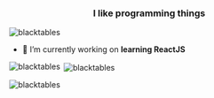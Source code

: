 <h3 align="center">I like programming things</h3>

<p align="left"> <img src="https://komarev.com/ghpvc/?username=blacktables&label=Profile%20views&color=0e75b6&style=flat" alt="blacktables" /> </p>


- 🎩 I’m currently working on **learning ReactJS**


<p><img align="left" src="https://github-readme-stats.vercel.app/api/top-langs?username=blacktables&show_icons=true&locale=en&layout=compact" alt="blacktables" /></p>

<p>&nbsp;<img align="center" src="https://github-readme-stats.vercel.app/api?username=blacktables&show_icons=true&locale=en" alt="blacktables" /></p>

<p><img align="center" src="https://github-readme-streak-stats.herokuapp.com/?user=blacktables&" alt="blacktables" /></p>
